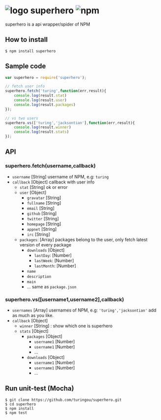 # ![logo](http://ww4.sinaimg.cn/large/61ff0de3gw1e763spuvsdj201y0273yc.jpg) superhero ![npm](https://badge.fury.io/js/superhero.png)

superhero is a api wrapper/spider of NPM

## How to install

````
$ npm install superhero
````

## Sample code

````javascript
var superhero = require('superhero');

// fetch user info
superhero.fetch('turing',function(err,result){
    console.log(result.stat)
    console.log(result.user)
    console.log(result.packages)
});

// vs two users
superhero.vs(['turing','jacksontian'],function(err,result){
    console.log(result.winner)
    console.log(result.stats)
});
````

## API

### superhero.fetch(username,callback) 
- `username` [String] username of NPM, e.g: `turing`
- `callback` [Object] callback with user info
    - `stat` [String] ok or error
    - `user` [Object]
        - `gravatar` [String]
        - `fullname` [String]
        - `email` [String]
        - `github` [String]
        - `twitter` [String]
        - `homepage` [String]
        - `appnet` [String]
        - `irc` [String]
    - `packages`: [Array] packages belong to the user, only fetch latest version of every package
        - `downloads` [Object]
            - `lastDay`: [Number]
            - `lastWeek`: [Number]
            - `lastMonth`: [Number]
        - `name`
        - `description`
        - `main`
        - ... same as `package.json`

### superhero.vs([username1,username2],callback)
- `usernames` [Array] usernames of NPM, e.g: `'turing','jacksontian'` add as much as you like.
- `callback` [Object] 
    - `winner` [String] : show which one is superhero
    - `stats` [Object]
        - `packages` [Object]
            - `username1` [Number]
            - `username1` [Number]
            - ...
        - `downloads` [Object]
            - `username1` [Number]
            - `username1` [Number]
            - ...

## Run unit-test (Mocha)

````
$ git clone https://github.com/turingou/superhero.git
$ cd superhero
$ npm install 
$ npm test
````